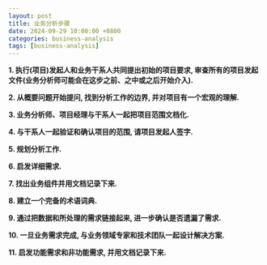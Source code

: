 ```yaml
---
layout: post
title: 业务分析步骤
date: 2024-09-29 10:00:00 +0800
categories: business-analysis
tags: [business-analysis]
---
```


**1. 执行(项目)发起人和业务干系人共同提出初始的项目要求, 审查所有的项目发起文件(业务分析师可能会在这步之前、之中或之后开始介入).**

**2. 从概要问题开始提问, 找到分析工作的边界, 并对项目有一个宏观的理解.**

**3. 业务分析师、项目经理与干系人一起把项目范围文档化.**

**4. 与干系人一起验证和确认项目的范围, 请项目发起人签字.**

**5. 规划分析工作.**

**6. 启发详细需求.**

**7. 找出业务组件并用文档记录下来.**

**8. 建立一个完备的术语词典.**

**9. 通过把数据和所处理的需求链接起来, 进一步确认是否遗漏了需求.**

**10. 一旦业务需求完成, 与业务领域专家和技术团队一起设计解决方案.**

**11. 启发功能需求和非功能需求, 并用文档记录下来.**